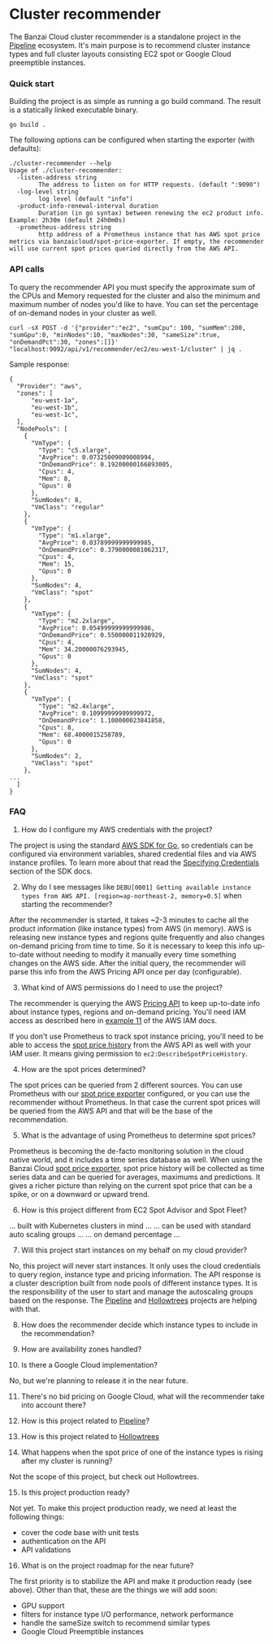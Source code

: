 # Cluster recommender

The Banzai Cloud cluster recommender is a standalone project in the [Pipeline](https://github.com/banzaicloud/pipeline) ecosystem.
It's main purpose is to recommend cluster instance types and full cluster layouts consisting EC2 spot or Google Cloud preemptible instances.

### Quick start

Building the project is as simple as running a go build command. The result is a statically linked executable binary.

```
go build .
```

The following options can be configured when starting the exporter (with defaults):

```
./cluster-recommender --help
Usage of ./cluster-recommender:
  -listen-address string
        The address to listen on for HTTP requests. (default ":9090")
  -log-level string
        log level (default "info")
  -product-info-renewal-interval duration
        Duration (in go syntax) between renewing the ec2 product info. Example: 2h30m (default 24h0m0s)
  -prometheus-address string
        http address of a Prometheus instance that has AWS spot price metrics via banzaicloud/spot-price-exporter. If empty, the recommender will use current spot prices queried directly from the AWS API.

```
 
### API calls
 
To query the recommender API you must specify the approximate sum of the CPUs and Memory requested for the cluster and also the minimum and maximum number of nodes
you'd like to have. You can set the percentage of on-demand nodes in your cluster as well.
```
curl -sX POST -d '{"provider":"ec2", "sumCpu": 100, "sumMem":200, "sumGpu":0, "minNodes":10, "maxNodes":30, "sameSize":true, "onDemandPct":30, "zones":[]}' "localhost:9092/api/v1/recommender/ec2/eu-west-1/cluster" | jq .
```
Sample response:
```
{
  "Provider": "aws",
  "zones": [
      "eu-west-1a",
      "eu-west-1b",
      "eu-west-1c",
  ],
  "NodePools": [
    {
      "VmType": {
        "Type": "c5.xlarge",
        "AvgPrice": 0.07325009009008994,
        "OnDemandPrice": 0.19200000166893005,
        "Cpus": 4,
        "Mem": 8,
        "Gpus": 0
      },
      "SumNodes": 8,
      "VmClass": "regular"
    },
    {
      "VmType": {
        "Type": "m1.xlarge",
        "AvgPrice": 0.03789999999999985,
        "OnDemandPrice": 0.3790000081062317,
        "Cpus": 4,
        "Mem": 15,
        "Gpus": 0
      },
      "SumNodes": 4,
      "VmClass": "spot"
    },
    {
      "VmType": {
        "Type": "m2.2xlarge",
        "AvgPrice": 0.05499999999999986,
        "OnDemandPrice": 0.550000011920929,
        "Cpus": 4,
        "Mem": 34.20000076293945,
        "Gpus": 0
      },
      "SumNodes": 4,
      "VmClass": "spot"
    },
    {
      "VmType": {
        "Type": "m2.4xlarge",
        "AvgPrice": 0.10999999999999972,
        "OnDemandPrice": 1.100000023841858,
        "Cpus": 8,
        "Mem": 68.4000015258789,
        "Gpus": 0
      },
      "SumNodes": 2,
      "VmClass": "spot"
    },
...
  ]
}
```

### FAQ

1. How do I configure my AWS credentials with the project?

The project is using the standard [AWS SDK for Go](https://aws.amazon.com/sdk-for-go/), so credentials can be configured via
environment variables, shared credential files and via AWS instance profiles. To learn more about that read the [Specifying Credentials](https://docs.aws.amazon.com/sdk-for-go/v1/developer-guide/configuring-sdk.html) section of the SDK docs.

2. Why do I see messages like `DEBU[0001] Getting available instance types from AWS API. [region=ap-northeast-2, memory=0.5]` when starting the recommender?

After the recommender is started, it takes ~2-3 minutes to cache all the product information (like instance types) from AWS (in memory).
AWS is releasing new instance types and regions quite frequently and also changes on-demand pricing from time to time.
So it is necessary to keep this info up-to-date without needing to modify it manually every time something changes on the AWS side.
After the initial query, the recommender will parse this info from the AWS Pricing API once per day (configurable).

3. What kind of AWS permissions do I need to use the project?

The recommender is querying the AWS [Pricing API](https://aws.amazon.com/blogs/aws/aws-price-list-api-update-new-query-and-metadata-functions/) to keep up-to-date info
about instance types, regions and on-demand pricing.
You'll need IAM access as described here in [example 11](https://docs.aws.amazon.com/awsaccountbilling/latest/aboutv2/billing-permissions-ref.html#example-policy-pe-api) of the AWS IAM docs.

If you don't use Prometheus to track spot instance pricing, you'll need to be able to access the [spot price history](https://docs.aws.amazon.com/AWSEC2/latest/APIReference/API_DescribeSpotPriceHistory.html) from the AWS API as well with your IAM user.
It means giving permission to `ec2:DescribeSpotPriceHistory`.

4. How are the spot prices determined?

The spot prices can be queried from 2 different sources. You can use Prometheus with our [spot price exporter](https://github.com/banzaicloud/spot-price-exporter) configured,
or you can use the recommender without Prometheus.
In that case the current spot prices will be queried from the AWS API and that will be the base of the recommendation.

5. What is the advantage of using Prometheus to determine spot prices?

Prometheus is becoming the de-facto monitoring solution in the cloud native world, and it includes a time series database as well.
When using the Banzai Cloud [spot price exporter](https://github.com/banzaicloud/spot-price-exporter), spot price history will be collected as time series data and
can be queried for averages, maximums and predictions.
It gives a richer picture than relying on the current spot price that can be a spike, or on a downward or upward trend.

6. How is this project different from EC2 Spot Advisor and Spot Fleet?

... built with Kubernetes clusters in mind ...
... can be used with standard auto scaling groups ...
... on demand percentage ...

7. Will this project start instances on my behalf on my cloud provider?

No, this project will never start instances. It only uses the cloud credentials to query region, instance type and pricing information.
The API response is a cluster description built from node pools of different instance types.
It is the responsibility of the user to start and manage the autoscaling groups based on the response.
The [Pipeline](https://github.com/banzaicloud/pipeline) and [Hollowtrees](https://github.com/banzaicloud/hollowtrees) projects are helping with that.

8. How does the recommender decide which instance types to include in the recommendation?

9. How are availability zones handled?

10. Is there a Google Cloud implementation?

No, but we're planning to release it in the near future.

11. There's no bid pricing on Google Cloud, what will the recommender take into account there?

12. How is this project related to [Pipeline](https://github.com/banzaicloud/pipeline)?

13. How is this project related to [Hollowtrees](https://github.com/banzaicloud/hollowtrees)

14. What happens when the spot price of one of the instance types is rising after my cluster is running?

Not the scope of this project, but check out Hollowtrees.

15. Is this project production ready?

Not yet. To make this project production ready, we need at least the following things:
 - cover the code base with unit tests
 - authentication on the API
 - API validations

16. What is on the project roadmap for the near future?

The first priority is to stabilize the API and make it production ready (see above).
Other than that, these are the things we will add soon:
 - GPU support
 - filters for instance type I/O performance, network performance
 - handle the sameSize switch to recommend similar types
 - Google Cloud Preemptible instances